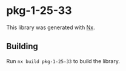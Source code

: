 # pkg-1-25-33

This library was generated with [Nx](https://nx.dev).

## Building

Run `nx build pkg-1-25-33` to build the library.
